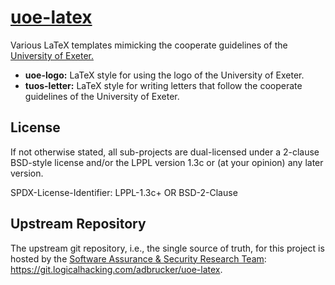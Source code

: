 # [uoe-latex](https://git.logicalhacking.com/adbrucker/uoe-latex)

Various LaTeX templates mimicking the cooperate guidelines of the 
[University of Exeter.](https://www.exeter.ac.uk)

* **uoe-logo:** LaTeX style for using the logo of the University of
  Exeter.
* **tuos-letter:** LaTeX style for writing letters that follow the 
  cooperate guidelines of the University of Exeter.

## License

If not otherwise stated, all sub-projects are dual-licensed under a
2-clause BSD-style license and/or the LPPL version 1.3c or (at your 
opinion) any later version. 

SPDX-License-Identifier: LPPL-1.3c+ OR BSD-2-Clause

## Upstream Repository

The upstream git repository, i.e., the single source of truth, for this
project is hosted by the [Software Assurance & Security Research 
Team](https://logicalhacking.com):
<https://git.logicalhacking.com/adbrucker/uoe-latex>.
